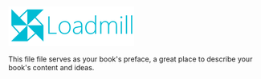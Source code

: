 ![](/assets/email_title_blue.png)

This file file serves as your book's preface, a great place to describe your book's content and ideas.

